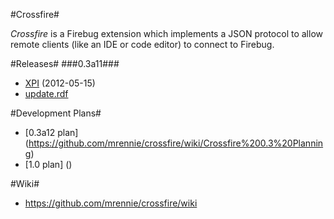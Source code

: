 #Crossfire#

*Crossfire* is a Firebug extension which implements a JSON protocol to allow remote clients 
(like an IDE or code editor) to connect to Firebug.

#Releases#
###0.3a11###
* [XPI](https://github.com/mrennie/crossfire/wiki/releases/0.3a11/crossfire-0.3a11.xpi) (2012-05-15)
* [update.rdf](https://github.com/mrennie/crossfire/wiki/releases/0.3a11/update.rdf)

#Development Plans#

* [0.3a12 plan] (https://github.com/mrennie/crossfire/wiki/Crossfire%200.3%20Planning)
* [1.0 plan] ()

#Wiki#

* https://github.com/mrennie/crossfire/wiki
